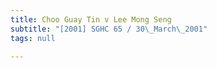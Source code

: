 ```yaml
---
title: Choo Guay Tin v Lee Mong Seng
subtitle: "[2001] SGHC 65 / 30\_March\_2001"
tags: null

---
```


